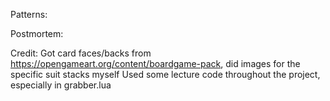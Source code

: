 Patterns:

Postmortem:

Credit:
Got card faces/backs from https://opengameart.org/content/boardgame-pack, did images for the specific suit stacks myself
Used some lecture code throughout the project, especially in grabber.lua